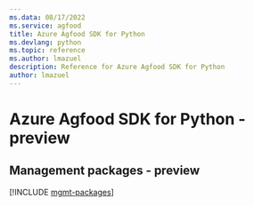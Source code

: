 ```yaml
---
ms.data: 08/17/2022
ms.service: agfood
title: Azure Agfood SDK for Python
ms.devlang: python
ms.topic: reference
ms.author: lmazuel
description: Reference for Azure Agfood SDK for Python
author: lmazuel
---
```

# Azure Agfood SDK for Python - preview

## Management packages - preview
[!INCLUDE [mgmt-packages](agfood-mgmt-index.md)]